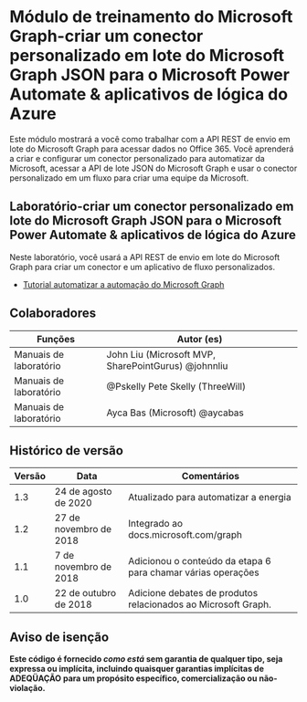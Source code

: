 # <a name="microsoft-graph-training-module---create-a-microsoft-graph-json-batch-custom-connector-for-microsoft-power-automate--azure-logic-apps"></a>Módulo de treinamento do Microsoft Graph-criar um conector personalizado em lote do Microsoft Graph JSON para o Microsoft Power Automate & aplicativos de lógica do Azure

Este módulo mostrará a você como trabalhar com a API REST de envio em lote do Microsoft Graph para acessar dados no Office 365. Você aprenderá a criar e configurar um conector personalizado para automatizar da Microsoft, acessar a API de lote JSON do Microsoft Graph e usar o conector personalizado em um fluxo para criar uma equipe da Microsoft.

## <a name="lab---create-a-microsoft-graph-json-batch-custom-connector-for-microsoft-power-automate--azure-logic-apps"></a>Laboratório-criar um conector personalizado em lote do Microsoft Graph JSON para o Microsoft Power Automate & aplicativos de lógica do Azure

Neste laboratório, você usará a API REST de envio em lote do Microsoft Graph para criar um conector e um aplicativo de fluxo personalizados.

- [Tutorial automatizar a automação do Microsoft Graph](https://docs.microsoft.com/graph/tutorials/powerautomate)

## <a name="contributors"></a>Colaboradores

| Funções       | Autor (es)                                            |
|-------------|------------------------------------------------------|
| Manuais de laboratório | John Liu (Microsoft MVP, SharePointGurus) @johnnliu  |
| Manuais de laboratório | @Pskelly Pete Skelly (ThreeWill)                     |
| Manuais de laboratório | Ayca Bas (Microsoft) @aycabas                        |

## <a name="version-history"></a>Histórico de versão

| Versão | Data              | Comentários                                             |
|---------|-------------------|------------------------------------------------------|
| 1.3     | 24 de agosto de 2020   | Atualizado para automatizar a energia                            |
| 1.2     | 27 de novembro de 2018 | Integrado ao docs.microsoft.com/graph                |
| 1.1     | 7 de novembro de 2018 | Adicionou o conteúdo da etapa 6 para chamar várias operações |
| 1.0     | 22 de outubro de 2018  | Adicione debates de produtos relacionados ao Microsoft Graph.       |

## <a name="disclaimer"></a>Aviso de isenção

**Este código é fornecido *como está* sem garantia de qualquer tipo, seja expressa ou implícita, incluindo quaisquer garantias implícitas de ADEQÜAÇÃO para um propósito específico, comercialização ou não-violação.**
